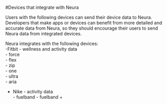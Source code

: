 #Devices that integrate with Neura

Users with the following devices can send their device data to Neura.  Developers that make apps or devices can benefit from more detailed and accurate data from Neura, so they should encourage their users to send Neura data from integrated devices.  

Neura integrates with the following devices:    
  -Fitbit - wellness and activity data  
    - force  
    - flex  
    - zip  
    - one  
    - ultra  
    - aria  
  -  Nike - activity data  
    - fuelband    - fuelband +


